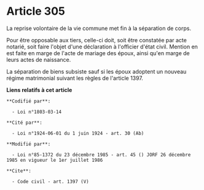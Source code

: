 # Article 305

La reprise volontaire de la vie commune met fin à la séparation de corps. 

Pour être opposable aux tiers, celle-ci doit, soit être constatée par acte notarié, soit faire l'objet d'une déclaration à
l'officier d'état civil. Mention en est faite en marge de l'acte de mariage des époux, ainsi qu'en marge de leurs actes de
naissance. 

La séparation de biens subsiste sauf si les époux adoptent un nouveau régime matrimonial suivant les règles de l'article
1397.

**Liens relatifs à cet article**

	**Codifié par**:

	  - Loi n°1803-03-14

	**Cité par**:

	  - Loi n°1924-06-01 du 1 juin 1924 - art. 30 (Ab)

	**Modifié par**:

	  - Loi n°85-1372 du 23 décembre 1985 - art. 45 () JORF 26 décembre 1985 en vigueur le 1er juillet 1986

	**Cite**:

	  - Code civil - art. 1397 (V)
